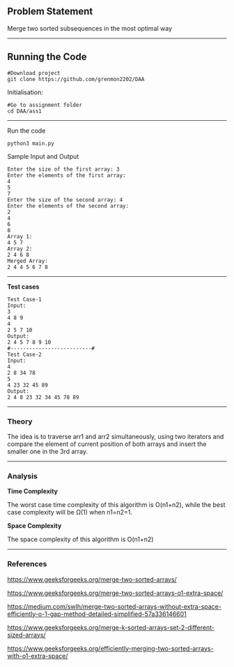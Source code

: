 ## Problem Statement
Merge two sorted subsequences in the most optimal way

---
## Running the Code 

```
#Download project
git clone https://github.com/grenmon2202/DAA
```
Initialisation: 
```
#Go to assignment folder
cd DAA/ass1
```
---

Run the code
```
python3 main.py
```
Sample Input and Output
```
Enter the size of the first array: 3
Enter the elements of the first array:
4
5
7
Enter the size of the second array: 4
Enter the elements of the second array:
2
4
6
8
Array 1: 
4 5 7 
Array 2: 
2 4 6 8 
Merged Array: 
2 4 4 5 6 7 8 
```
---

**Test cases**

```
Test Case-1
Input:
3
4 8 9
4
2 5 7 10
Output:
2 4 5 7 8 9 10
#--------------------------#
Test Case-2
Input:
4
2 8 34 78
5
4 23 32 45 89
Output:
2 4 8 23 32 34 45 78 89
```

---

### Theory
The idea is to traverse arr1 and arr2 simultaneously, using two iterators and compare the element of current position of both arrays and insert the smaller one in the 3rd array.

---

### Analysis

**Time Complexity**

The worst case time complexity of this algorithm is O(n1+n2), while the best case complexity will be Ω(1) when n1=n2=1.

**Space Complexity**

The space complexity of this algorithm is O(n1+n2)

---

### References

https://www.geeksforgeeks.org/merge-two-sorted-arrays/

https://www.geeksforgeeks.org/merge-two-sorted-arrays-o1-extra-space/

https://medium.com/swlh/merge-two-sorted-arrays-without-extra-space-efficiently-o-1-gap-method-detailed-simplified-57a336146601

https://www.geeksforgeeks.org/merge-k-sorted-arrays-set-2-different-sized-arrays/

https://www.geeksforgeeks.org/efficiently-merging-two-sorted-arrays-with-o1-extra-space/
